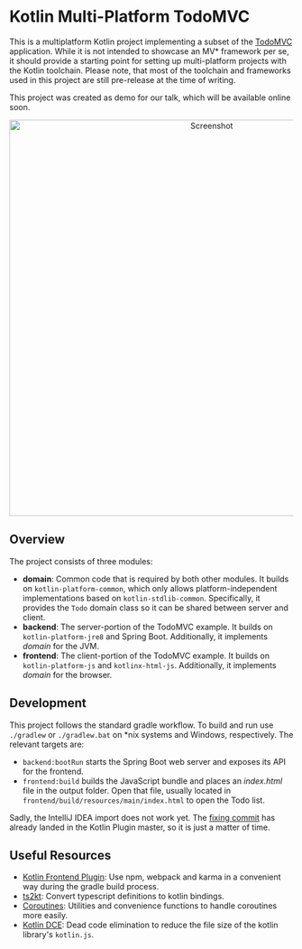 # Kotlin Multi-Platform TodoMVC

This is a multiplatform Kotlin project implementing a subset of the [TodoMVC](http://todomvc.com/)
application. While it is not intended to showcase an MV* framework per se, it should provide a
starting point for setting up multi-platform projects with the Kotlin toolchain. Please note, that
most of the toolchain and frameworks used in this project are still pre-release at the time of
writing.

This project was created as demo for our talk, which will be available online soon.

<div align="center">
    <img src="https://i.imgur.com/gzjRTct.png" alt="Screenshot" width="702" />
</div>

## Overview

The project consists of three modules:

 - **domain**: Common code that is required by both other modules. It builds on
   `kotlin-platform-common`, which only allows platform-independent implementations based on
   `kotlin-stdlib-common`. Specifically, it provides the `Todo` domain class so it can be shared
   between server and client.
 - **backend**: The server-portion of the TodoMVC example. It builds on `kotlin-platform-jre8` and
   Spring Boot. Additionally, it implements *domain* for the JVM.
 - **frontend**: The client-portion of the TodoMVC example. It builds on `kotlin-platform-js` and
   `kotlinx-html-js`. Additionally, it implements *domain* for the browser.

## Development

This project follows the standard gradle workflow. To build and run use `./gradlew` or `./gradlew.bat`
on *nix systems and Windows, respectively. The relevant targets are:

 - `backend:bootRun` starts the Spring Boot web server and exposes its API for the frontend.
 - `frontend:build` builds the JavaScript bundle and places an *index.html* file in the output
   folder. Open that file, usually located in `frontend/build/resources/main/index.html` to open the
   Todo list.

Sadly, the IntelliJ IDEA import does not work yet. The
[fixing commit](https://github.com/jetbrains/kotlin/commit/bdad58cec6849d3bc0a77b6d753adb76145aa21e)
has already landed in the Kotlin Plugin master, so it is just a matter of time.

## Useful Resources

 - [Kotlin Frontend Plugin](https://github.com/Kotlin/kotlin-frontend-plugin): Use npm, webpack and
   karma in a convenient way during the gradle build process.
 - [ts2kt](https://github.com/Kotlin/ts2kt): Convert typescript definitions to kotlin bindings.
 - [Coroutines](https://github.com/Kotlin/kotlinx.coroutines): Utilities and convenience functions
   to handle coroutines more easily.
 - [Kotlin DCE](https://kotlinlang.org/docs/reference/javascript-dce.html): Dead code elimination to
   reduce the file size of the kotlin library's `kotlin.js`.
